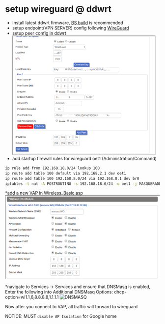 # setup wireguard @ ddwrt

* install latest ddwrt firmware, [BS build](https://download1.dd-wrt.com/dd-wrtv2/downloads/betas/2019/05-27-2019-r39866/) is recommended
* setup endpoint(VPN SERVER) config following [WireGuard](https://www.wireguard.com/)
* setup peer config in ddwrt ![SETUP/TUNNEL](images/eop-tunnel.asp.png)
* add startup firewall rules for wireguard oet1 (Administration/Command)
```bash
ip rule add from 192.168.18.0/24 lookup 100
ip route add table 100 default via 192.168.2.1 dev oet1
ip route add table 100 192.168.8.0/24 via 192.168.8.1 dev br0
iptables -t nat -A POSTROUTING -s 192.168.18.0/24 -o oet1 -j MASQUERADE
```

*add a new VAP in Wireless_Basic.asp ![VAP](images/vap.png)

*navigate to Services -> Services and ensure that DNSMasq is enabled, Enter the following into Additional DNSMasq Options: dhcp-option=wl1.1,6,8.8.8.8,1.1.1.1
![DNSMASQ](images/dnsmasq.png")

Now after you connect to VAP, all traffic will forward to wireguard

NOTICE: MUST `disable AP Isolation` for Google home 
